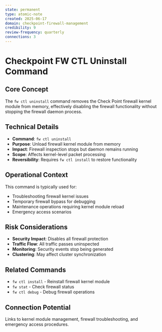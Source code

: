 ```yaml
---
state: permanent
type: atomic-note
created: 2025-06-17
domain: checkpoint-firewall-management
credibility: 9
review-frequency: quarterly
connections: 3
---
```


# Checkpoint FW CTL Uninstall Command

## Core Concept
The `fw ctl uninstall` command removes the Check Point firewall kernel module from memory, effectively disabling the firewall functionality without stopping the firewall daemon process.

## Technical Details
- **Command**: `fw ctl uninstall`
- **Purpose**: Unload firewall kernel module from memory
- **Impact**: Firewall inspection stops but daemon remains running
- **Scope**: Affects kernel-level packet processing
- **Reversibility**: Requires `fw ctl install` to restore functionality

## Operational Context
This command is typically used for:
- Troubleshooting firewall kernel issues
- Temporary firewall bypass for debugging
- Maintenance operations requiring kernel module reload
- Emergency access scenarios

## Risk Considerations
- **Security Impact**: Disables all firewall protection
- **Traffic Flow**: All traffic passes uninspected
- **Monitoring**: Security events stop being generated
- **Clustering**: May affect cluster synchronization

## Related Commands
- `fw ctl install` - Reinstall firewall kernel module
- `fw stat` - Check firewall status
- `fw ctl debug` - Debug firewall operations

## Connection Potential
Links to kernel module management, firewall troubleshooting, and emergency access procedures.